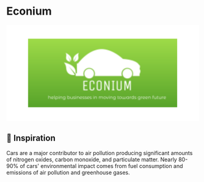# Econium
![](https://github.com/Techipeeyon/Images/blob/main/icons/Untitled%20design.png)

## :mechanical_arm: Inspiration

<p>Cars are a major contributor to air pollution producing significant amounts of nitrogen oxides, carbon monoxide, and particulate matter. Nearly 80-90% of cars' environmental impact comes from fuel consumption and emissions of air pollution and greenhouse gases.</p>

